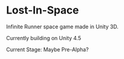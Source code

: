 Lost-In-Space
=============

Infinite Runner space game made in Unity 3D. 

Currently building on Unity 4.5

Current Stage: Maybe Pre-Alpha?
